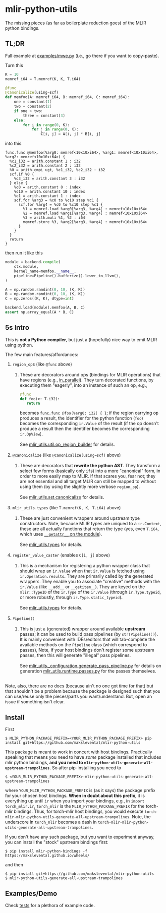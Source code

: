 # mlir-python-utils

The missing pieces (as far as boilerplate reduction goes) of the MLIR python bindings.

## TL;DR

Full example at [examples/mwe.py](examples/mwe.py) (i.e., go there if you want to copy-paste).

Turn this 

```python
K = 10
memref_i64 = T.memref(K, K, T.i64)

@func
@canonicalize(using=scf)
def memfoo(A: memref_i64, B: memref_i64, C: memref_i64):
    one = constant(1)
    two = constant(2)
    if one > two:
        three = constant(3)
    else:
        for i in range(0, K):
            for j in range(0, K):
                C[i, j] = A[i, j] * B[i, j]
```

into this

```mlir
func.func @memfoo(%arg0: memref<10x10xi64>, %arg1: memref<10x10xi64>, %arg2: memref<10x10xi64>) {
  %c1_i32 = arith.constant 1 : i32
  %c2_i32 = arith.constant 2 : i32
  %0 = arith.cmpi ugt, %c1_i32, %c2_i32 : i32
  scf.if %0 {
    %c3_i32 = arith.constant 3 : i32
  } else {
    %c0 = arith.constant 0 : index
    %c10 = arith.constant 10 : index
    %c1 = arith.constant 1 : index
    scf.for %arg3 = %c0 to %c10 step %c1 {
      scf.for %arg4 = %c0 to %c10 step %c1 {
        %1 = memref.load %arg0[%arg3, %arg4] : memref<10x10xi64>
        %2 = memref.load %arg1[%arg3, %arg4] : memref<10x10xi64>
        %3 = arith.muli %1, %2 : i64
        memref.store %3, %arg2[%arg3, %arg4] : memref<10x10xi64>
      }
    }
  }
  return
}
```

then run it like this

```python
module = backend.compile(
    ctx.module,
    kernel_name=memfoo.__name__,
    pipeline=Pipeline().bufferize().lower_to_llvm(),
)

A = np.random.randint(0, 10, (K, K))
B = np.random.randint(0, 10, (K, K))
C = np.zeros((K, K), dtype=int)

backend.load(module).memfoo(A, B, C)
assert np.array_equal(A * B, C)
```

## 5s Intro

This is **not a Python compiler**, but just a (hopefully) nice way to emit MLIR using python.

The few main features/affordances:

1. `region_op`s (like `@func` above)
   \
   &nbsp;
   1. These are decorators around ops (bindings for MLIR operations) that have regions (e.g., [in_parallel](https://github.com/makslevental/mlir-python-utils/blob/a9885db18096a610d29a26293396d860d40ad213/mlir_utils/dialects/ext/scf.py#L185)). 
   They turn decorated functions, by executing them "eagerly", into an instance of such an op, e.g., 
      ```python
      @func
      def foo(x: T.i32):
         return
      ```
      becomes `func.func @foo(%arg0: i32) { }`; if the region carrying op produces a result, the identifier for the python function (`foo`) becomes the corresponding `ir.Value` of the result (if the op doesn't produce a result then the identifier becomes the corresponding `ir.OpView`).
      \
      \
      See [mlir_utils.util.op_region_builder](https://github.com/makslevental/mlir-python-utils/blob/a9885db18096a610d29a26293396d860d40ad213/mlir_utils/util.py#L123) for details.
      \
      &nbsp;
2. `@canonicalize` (like `@canonicalize(using=scf)` above)
   \
   &nbsp;
   1. These are decorators that **rewrite the python AST**. They transform a select few forms (basically only `if`s) into a more "canonical" form, in order to more easily map to MLIR. If that scares you, fear not; they are not essential and all target MLIR can still be mapped to without using them (by using the slightly more verbose `region_op`).
      \
      \
      See [mlir_utils.ast.canonicalize](https://github.com/makslevental/mlir-python-utils/blob/a9885db18096a610d29a26293396d860d40ad213/mlir_utils/ast/canonicalize.py) for details.
      \
      &nbsp;
3. `mlir_utils.types` (like `T.memref(K, K, T.i64)` above)
   \
   &nbsp;
   1. These are just convenient wrappers around upstream type constructors. Note, because MLIR types are uniqued to a `ir.Context`, these are all actually functions that return the type (yes, even `T.i64`, which uses [`__getattr__` on the module](https://github.com/makslevental/mlir-python-utils/blob/2ca62e9c1540b1624c302bc9efb4666ff5d1c133/mlir_utils/types.py#L98)).
      \
      \
      See [mlir_utils.types](https://github.com/makslevental/mlir-python-utils/blob/a9885db18096a610d29a26293396d860d40ad213/mlir_utils/types.py) for details.
      \
      &nbsp;
4. `register_value_caster` (enables `C[i, j]` above)
   \
   &nbsp;
   1. This is a mechanism for registering a python wrapper class that should wrap an `ir.Value` when that `ir.Value` is fetched using `ir.Operation.results`.
      They are primarily called by the generated wrappers.
      They enable you to associate "creative" methods with the `ir.Value` (like `__add__` or `__getitem__`). 
      They are keyed on the `mlir::TypeID` of the `ir.Type` of the `ir.Value` (through `ir.Type.typeid`, or more robustly, through `ir.Type.static_typeid`).
      \
      \
      See [mlir_utils.types](https://github.com/makslevental/mlir-python-utils/blob/a9885db18096a610d29a26293396d860d40ad213/mlir_utils/types.py) for details.
      \
      &nbsp;
4. `Pipeline()`
   \
   &nbsp;
   1. This is just a (generated) wrapper around available **upstream** passes; it can be used to build pass pipelines (by `str(Pipeline())`). It is mainly convenient with IDEs/editors that will tab-complete the available methods on the `Pipeline` class (which correspond to passes), Note, if your host bindings don't register some upstream passes, then this will generate "illegal" pass pipelines.
      \
      \
      See [mlir_utils._configuration.generate_pass_pipeline.py](https://github.com/makslevental/mlir-python-utils/blob/a9885db18096a610d29a26293396d860d40ad213/mlir_utils/_configuration/generate_pass_pipeline.py) for details on generation
      [mlir_utils.runtime.passes.py](https://github.com/makslevental/mlir-python-utils/blob/a9885db18096a610d29a26293396d860d40ad213/mlir_utils/runtime/passes.py#L80) for the passes themselves.
      \
      &nbsp;



Note, also, there are no docs (because ain't no one got time for that) but that shouldn't be a problem because the package is designed such that you can use/reuse only the pieces/parts you want/understand.
But, open an issue if something isn't clear.


## Install

First

```shell
$ MLIR_PYTHON_PACKAGE_PREFIX=<YOUR_MLIR_PYTHON_PACKAGE_PREFIX> pip install git+https://github.com/makslevental/mlir-python-utils
```

This package is meant to work in concert with host bindings.
Practically speaking that means you need to have *some* package installed that includes mlir python bindings, **and you need to `mlir-python-utils-generate-all-upstream-trampolines`**.
So after pip-installing you need to
```shell
$ <YOUR_MLIR_PYTHON_PACKAGE_PREFIX>-mlir-python-utils-generate-all-upstream-trampolines
```
where `YOUR_MLIR_PYTHON_PACKAGE_PREFIX` is (as it says) the package prefix for your chosen host bindings.
**When in doubt about this prefix**, it is everything up until `ir` when you import your bindings, e.g., in `import torch_mlir.ir`, `torch_mlir` is the `MLIR_PYTHON_PACKAGE_PREFIX` for the torch-mlir bindings.
Thus, for torch-mlir host bindings, you would execute `torch-mlir-mlir-python-utils-generate-all-upstream-trampolines`.
Note, the underscore in `torch_mlir` becomes a dash in `torch-mlir-mlir-python-utils-generate-all-upstream-trampolines`.

If you don't have any such package, but you want to experiment anyway, you can install the "stock" upstream bindings first:

```shell
$ pip install mlir-python-bindings -f https://makslevental.github.io/wheels/
```

and then

```shell
$ pip install git+https://github.com/makslevental/mlir-python-utils
$ mlir-python-utils-generate-all-upstream-trampolines
```

## Examples/Demo

Check [tests](tests) for a plethora of example code.